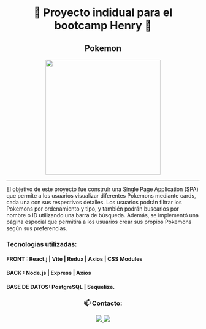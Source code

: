 <h1 align="center">🚀 Proyecto indidual para el bootcamp Henry 🚀</h1> 
<h2 align="center">Pokemon</h2>



<div align="center">
 
  <img  src="https://media.tenor.com/zBu-HZC4bQQAAAAC/pikachu-pokemon.gif" width=300px/>
 
</div>

<hr/>
El objetivo de este proyecto fue construir una Single Page Application (SPA) que permite a los usuarios
visualizar diferentes Pokemons mediante cards, cada una con sus respectivos detalles. Los usuarios
podrán filtrar los Pokemons por ordenamiento y tipo, y también podrán buscarlos por nombre o ID
utilizando una barra de búsqueda. Además, se implementó una página especial que permitirá a los
usuarios crear sus propios Pokemons según sus preferencias.
<h3>Tecnologias utilizadas:</h3>
<h4>FRONT : React.j | Vite | Redux | Axios | CSS Modules</h4>
<h4>BACK : Node.js | Express | Axios</h4>
<h4>BASE DE DATOS: PostgreSQL | Sequelize.</h4>
<h3  align="center">📫 Contacto:</h3>
<div align="center">
  <a href="https://www.linkedin.com/in/lucasgastoncorrea/" target="_blank" >
       <img src="https://skillicons.dev/icons?i=linkedin" />
     </a>
 <a href="https://github.com/lucasgrav" target="_blank" >
       <img src="https://skillicons.dev/icons?i=github" />
     </a>
</div>

